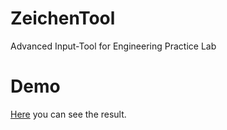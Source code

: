 # ZeichenTool
Advanced Input-Tool for Engineering Practice Lab

# Demo
[Here](https://xi72yow.github.io/ZeichenTool/zeichentool.html) you can see the result.

